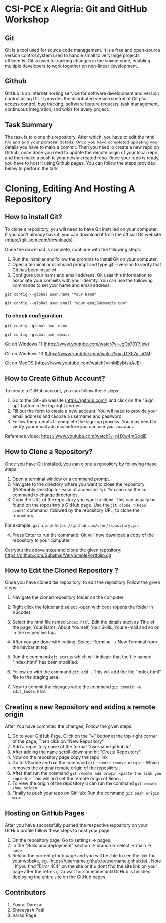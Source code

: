 # CSI-PCE x Alegria: Git and GitHub Workshop

## Git
Git is a tool used for source code management. It is a free and open-source version control system used to handle small to very large projects efficiently. Git is used to tracking changes in the source code, enabling multiple developers to work together on non-linear development.

## Github
GitHub is an Internet hosting service for software development and version control using Git. It provides the distributed version control of Git plus access control, bug tracking, software feature requests, task management, continuous integration, and wikis for every project.

## Task Summary
The task is to clone this repository. After which, you have to edit the html file and add your personal details. Once you have completed updating your details you have to make a commit. Then you need to create a new repo on Github, once done you need to update the remote origin of your local repo and then make a push to your newly created repo. Once your repo is ready, you have to host it using Github pages. You can follow the steps provided below to perform the task.

# Cloning, Editing And Hosting A Repository 

## How to install Git?

To clone a repository, you will need to have Git installed on your computer. If you don't already have it, you can download it from the official Git website (https://git-scm.com/downloads).


Once the download is complete, continue with the following steps:

1. Run the installer and follow the prompts to install Git on your computer.
2. Open a terminal or command prompt and type git --version to verify that Git has been installed.
3. Configure your name and email address. Git uses this information to associate your commits with your identity. You can use the following commands to set your name and email address:

`git config --global user.name "Your Name"`

`git config --global user.email "your_email@example.com"`

### To check configuration
`git config -global user.name`

`git config -global user.email`

Git on Windows 11 (https://www.youtube.com/watch?v=JgOs70Y7jew)

Git on Windows 10 (https://www.youtube.com/watch?v=cJTXh7g-uCM)

Git on MacOS (https://www.youtube.com/watch?v=hMEyBtsuAJE)



## How to Create Github Account?
To create a GitHub account, you can follow these steps:

1. Go to the GitHub website (https://github.com/) and click on the "Sign up" button in the top right corner.
2. Fill out the form to create a new account. You will need to provide your email address and choose a username and password.
3. Follow the prompts to complete the sign-up process. You may need to verify your email address before you can use your account.

Reference video: https://www.youtube.com/watch?v=nHXw4mGoqiE


## How to Clone a Repository?
Once you have Git installed, you can clone a repository by following these steps:

 1. Open a terminal window or a command prompt.
 2. Navigate to the directory where you want to clone the repository (Preferably Desktop for ease of accessibility). You can use the cd command to change directories.
 3. Copy the URL of the repository you want to clone. This can usually be found on the repository's GitHub page.
Use the `git clone "[Repo Link]"` command, followed by the repository URL, to clone the repository. 

 For example: `git clone https://github.com/user/repository.git`
 
 4. Press Enter to run the command. Git will now download a copy of the repository to your computer.

Carryout the above steps and clone the given repository: https://github.com/Subuthai/VerySimplePortfolio.git


## How to Edit the Cloned Repository ?
Once you have cloned the repository, to edit the repository Follow the given steps:
1. Navigate the cloned repository folder on the computer 
2. Right click the folder and select -open with code (opens the folder in VScode) 
3. Select the html file named `index.html`. Edit the details such as Title of the page, Your Name, About Yourself, Your Skills, Your e-mail and so on in the respective tags
4. After you are done with editing, Select -Terminal -> New Terminal from the navbar at top
5. Run the command `git status` which will indicate that the file named "index.html" has been modified.

6. Follow up with the command `git add .` This will add the file "index.html" file to the staging area .
7. Now to commit the changes write the command `git commit -m Edit_Index.html`

## Creating a new Repository and adding a remote origin 
After You have commited the changes, Follow the given steps:
1. Go to your GitHub Page. Click on the "+" button at the top-right corner of the page, Then click on "New Repository"
2. Add a repository name of the format "username.github.io"
3. After adding the name scroll-down and hit "Create Repository"
4. Now on the repository page copy the repo link 
5. Go to VScode and run the command `git remote remove origin` - Which removes the original remote origin of the repository .
6. After that run the command `git remote add origin <paste the link you copied>` - This will add set the remote origin of Repo .
7. To view the origin of the repository u can run the command `git remote show origin`
8. Finally to push your repo on GitHub: 
Run the command `git push origin main`

## Hosting on GitHub Pages
After you have successfully pushed the respective repository on your GitHub profile follow these steps to host your page:
1. On the repository page, Go to settings -> pages.
2. In the "Build and deployment" section -> branch -> select -> main -> save.
3. Reload the current github page and you will be able to see the link for your website, eg. (https://username.github.io/username.github.io) .
 Note : If you find "Error 404" on the site or if u dont find the site link on your page after the refresh, Do wait for sometime until GitHub is finished deploying the entire site on the GitHub pages.
 
 ## Contributors
 1. Yuvraj Darekar
 2. Shreeyash Patil
 3. Varad Page
 
 
